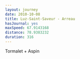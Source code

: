 ```yaml
---
layout: journey
date: 2010-10-08
title: Luz-Saint-Saveur - Arreau
hasJournal: yes
maxSpeed: 67.9143168
distance: 78.9383232
duration: 316
---
```

Tormalet + Aspin